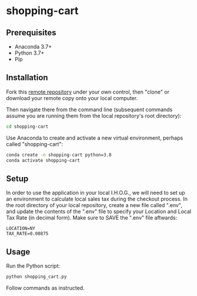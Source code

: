 # shopping-cart

## Prerequisites

  + Anaconda 3.7+
  + Python 3.7+
  + Pip

## Installation

Fork this [remote repository](https://github.com/emilyhoyland/shopping-cart) under your own control, then "clone" or download your remote copy onto your local computer.

Then navigate there from the command line (subsequent commands assume you are running them from the local repository's root directory):

```sh
cd shopping-cart
```

Use Anaconda to create and activate a new virtual environment, perhaps called "shopping-cart":

```sh
conda create -n shopping-cart python=3.8
conda activate shopping-cart
```

## Setup

In order to use the application in your local I.H.O.G., we will need to set up an environment to calculate local sales tax during the checkout process. In the root directory of your local repository, create a new file called ".env", and update the contents of the ".env" file to specify your Location and Local Tax Rate (in decimal form). Make sure to SAVE the ".env" file aftwards:

    LOCATION=NY
    TAX_RATE=0.08875


## Usage

Run the Python script:

```py
python shopping_cart.py
```

Follow commands as instructed.


